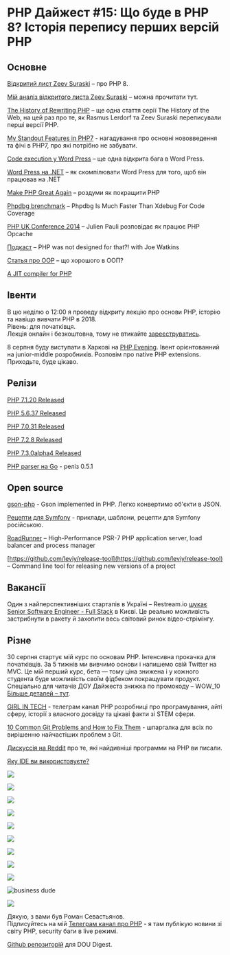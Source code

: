 # PHP Дайжест #15: Що буде в PHP 8? Історія перепису перших версій PHP

## Основне
[Відкритий лист Zeev Suraski](https://externals.io/message/102415) – про PHP 8.

[Мій аналіз відкритого листа Zeev Suraski](https://t.me/elephant_php/40) – можна прочитати тут.

[The History of Rewriting PHP](https://thehistoryoftheweb.com/php/) – ще одна стаття серії The History of the Web, на цей раз про те, як Rasmus Lerdorf та Zeev Suraski переписували перші версії PHP.

[My Standout Features in PHP7](https://medium.com/@jodylecompte/my-standout-features-in-php7-80ccd2763c55) - нагадування про основні нововведення та фічі в PHP7, про які потрібно не забувати. 

[Code execution у Word Press](https://blog.ripstech.com/2018/wordpress-file-delete-to-code-execution/) – ще одна відкрита бага в Word Press.

[Word Press на .NET](https://www.hanselman.com/blog/TheWholeOfWordPressCompiledToNETCoreAndANuGetPackageWithPeachPie.aspx) – як скомпілювати Word Press для того, щоб він працював на .NET

[Make PHP Great Again](https://andrew.carterlunn.co.uk/programming/2018/06/25/make-php-great-again.html) – роздуми як покращити PHP

[Phpdbg brenchmark](http://kizu514.com/blog/phpdbg-is-much-faster-than-xdebug-for-code-coverage/)
 – Phpdbg Is Much Faster Than Xdebug For Code Coverage
 
[PHP UK Conference 2014](https://www.youtube.com/watch?v=pxW5WdKmprs) – Julien Pauli розповідає як працює PHP Opcache 

[Подкаст](https://threedevsandamaybe.com/php-was-not-designed-for-that-with-joe-watkins/) – PHP was not designed for that?! with Joe Watkins

[Статья про OOP](https://kevinsmith.io/whats-so-great-about-oop) – що хорошого в ООП?

[A JIT compiler for PHP](https://blog.intracto.com/a-jit-compiler-for-php)
 
## Івенти
В цю неділю о 12:00 я проведу відкриту лекцію про основи PHP, iсторiю та навіщо вивчати PHP в 2018.\
Рiвень: для початкiвця.\
Лекція онлайн і безкоштовна, тому не втикайте [зареєструватись](http://bit.ly/dou_php_digest_lecture).

8 серпня буду виступати в Харкові на [PHP Evening](https://www.facebook.com/events/205567483425967/). Івент орієнтованний на junior-middle розробників. Розповім про native PHP extensions. Приходьте, буде цікаво.

## Релізи
[PHP 7.1.20 Released](http://php.net/archive/2018.php#id2018-07-20-2)

[PHP 5.6.37 Released](http://php.net/archive/2018.php#id2018-07-20-1)

[PHP 7.0.31 Released](http://php.net/archive/2018.php#id2018-07-19-3)

[PHP 7.2.8 Released](http://php.net/archive/2018.php#id2018-07-19-2)

[PHP 7.3.0alpha4 Released](http://php.net/archive/2018.php#id2018-07-19-1)

[PHP parser на Go](https://github.com/z7zmey/php-parser/releases/tag/v0.5.1) - реліз 0.5.1

## Open source
[gson-php](https://github.com/tebru/gson-php) - Gson implemented in PHP. Легко конвертимо об'єкти в JSON.

[Рецепти для Symfony](https://github.com/sydorenkovd/symfony_recipes) - приклади, шаблони, рецепти для Symfony російською.

[RoadRunner](https://github.com/spiral/roadrunner) – High-Performance PSR-7 PHP application server, load balancer and process manager

[https://github.com/leviy/release-tool](https://github.com/leviy/release-tool) – Command line tool for releasing new versions of a project 

## Вакансії
Один з найперспективніших стартапів в Україні – Restream.io [шукає Senior Software Engineer - Full Stack](https://restream.io/jobs/senior-software-engineer-full-stack) в Києві. Це реально можливість застрибнути в ракету й захопити весь світовий ринок відео-стрімінгу.

## Різне
30 серпня стартує мій курс по основам PHP. Інтенсивна прокачка для початківців. За 5 тижнів ми вивчимо основи і напишемо свій Twitter на MVC. Це мій перший курс, бета — тому ціна знижена і у кожного студента буде можливість своїм фідбеком покращувати продукт.\
Спеціально для читачів ДОУ Дайжеста знижка по промокоду – WOW_10\
[Більше деталей – тут](https://doge.codes/php?utm_source=dou&utm_medium=php_digest&utm_campaign=php).

[GIRL IN TECH](https://t.me/girlintech) - телеграм канал PHP розробниці про програмування, айті сферу, історії з власного досвіду та цікаві факти зі STEM сфери.

[10 Common Git Problems and How to Fix Them](https://dev.to/citizen428/10-common-git-problems-and-how-to-fix-them-234o) - шпаргалка для всіх по вирішенню найчастіших проблем з Git.

[Дискуссія на Reddit](https://www.reddit.com/r/PHP/comments/8ufxp2/whats_the_most_weirdest_program_you_have_written/) про те, які найдивніші программи на PHP ви писали.

[Яку IDE ви використовуєте?](https://www.reddit.com/r/PHP/comments/8w56nc/what_ide_do_you_use/)

![](https://im2.ezgif.com/tmp/ezgif-2-b7176d8eb6.gif)

![](https://im2.ezgif.com/tmp/ezgif-2-7d58c3bfd4.gif)

![](https://i.redditmedia.com/fPpohqGEp7mjOAlIhh7m52MlATcwiWeozlHy3Frh3iQ.jpg?fit=crop&crop=faces%2Centropy&arh=2&w=640&s=a7762b701439c45c354034d7431a1b9d)

![](https://i.redditmedia.com/L6rZ-nob_SO35dFL8M0kwAE1GJtCre0RzqspyBQ9VVM.jpg?fit=crop&crop=faces%2Centropy&arh=2&w=640&s=b79cf1a3e42a8beddf218bc5a25483e6)

![](https://i.redditmedia.com/oTG5vEpScU0eNEExwID4Qmy-0a4emM-qJviISP_Mx9I.jpg?fit=crop&crop=faces%2Centropy&arh=2&w=640&s=eb9558bedfee93a0cd7c839368e64900)

![](https://i.redditmedia.com/HKYTRTK72sJTeUUhS2WVXyUf-nehj1FXU0WhcHC1c1Y.jpg?s=1f3ae4106627b36b736188ec2d10d5d6)

![](https://i.redditmedia.com/A-7dVTXf_7XaEfTW1sJN0EDt0_l0fY6i-PGUtgRlu7I.jpg?fit=crop&crop=faces%2Centropy&arh=2&w=640&s=a9c2a8d3236e3614222b8384b13af89d)

![](https://thumbs.gfycat.com/PointedOptimalFrog-small.gif)

![](https://i.redditmedia.com/H_R-MyCDjp-ZGmWJujkoxb9C6ESOt3pvSMNpXR8JbmI.jpg?fit=crop&crop=faces%2Centropy&arh=2&w=640&s=0762e4a798a47500d03b6e5af01e5b87)

![business dude](https://i.imgur.com/T0oFwRT.png)

![](https://i.imgur.com/H9h1FVz.png)

Дякую, з вами був Роман Севастьянов.\
Підписуйтесь на мій [Телеграм канал про PHP](https://t.me/elephant_php) - я там публікую новини зі світу PHP, security баги в live режимі.

[Github репозиторій](https://github.com/sevastyanovio/php-digest) для DOU Digest.
